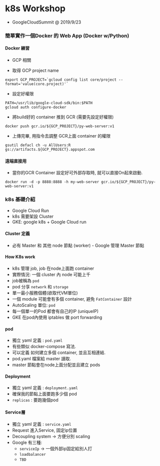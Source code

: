 # k8s Workshop
* GoogleCloudSummit @ 2019/9/23

### 簡單實作一個Docker 的 Web App (Docker w/Python)
#### Docker 練習

* GCP 相關


* 取得 GCP project name
```
export GCP_PROJECT=`gcloud config list core/project --format='value(core.project)'`
```

* 設定好權限
```
PATH=/usr/lib/google-cloud-sdk/bin:$PATH
gcloud auth configure-docker
```

* 將build好的 container 推到 GCR (需要先設定好權限)

```
docker push gcr.io/${GCP_PROJECT}/py-web-server:v1
```

* 上傳完畢, 用指令去調整 GCR上面 container 的權限
```
gsutil defacl ch -u AllUsers:R gs://artifacts.${GCP_PROJECT}.appspot.com
```

#### 遠端直接用

* 當你的GCR Container 設定好可外部存取時, 就可以直接On起來啟動.

```
docker run -d -p 8888:8888 -h my-web-server gcr.io/${GCP_PROJECT}/py-web-server:v1
```

### k8s 基礎介紹

* Google Cloud Run
* k8s 需要架設 Cluster
* GKE: google k8s + Google Cloud run

#### Cluster 定義

* 必有 Master 和 其他 node 節點 (worker) -  Google 管理 Master 節點

#### How K8s work

* k8s 管理 job, job 在node上面跑 container
* 實際情況: 一個 cluster 內 node 可能上千
* job被稱為 `pod`
* pod 分享 `network` 和 `storage`
* 單一最小服務個體(欲取代VM單位)
* 一個 module 可能會有多個 container, 避免 `FatContainer` 設計 
* AutoScaling 單位: `pod` 
* 每一個單一的Pod 都會有自己的IP (uniqueIP)
* GKE 在pod內使用 iptables 做 port forwarding

#### pod

* 獨立 yaml 定義 : `pod.yaml`
* 有些類似 docker-compose 寫法.
* 可以定義 如何建立多個 container, 並且互相連結.
* pod.yaml 檔案給 master 讀取.
* master 節點會在node上面分配並且建立 pods

#### Deployment

* 獨立 yaml 定義 : `deployment.yaml`
* 確保我的節點上面要跑多少個 pod
* `replicas` : 要跑幾個pod

#### Service層

* 獨立 yaml 定義 : `service.yaml`
* Request 進入Service, 固定ip位置
* Decoupling system -> 方便分別 scaling
* Google 有三種: 
    * `serviceIp` -> 一個外部ip固定給別人打
    * `loadbalancer`
    * `TBD`